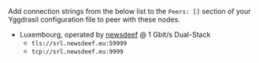 Add connection strings from the below list to the `Peers: []` section of your
Yggdrasil configuration file to peer with these nodes.

* Luxembourg, operated by [newsdeef](https://newsdeef.eu) @ 1 Gbit/s Dual-Stack
  * `tls://srl.newsdeef.eu:59999`
  * `tcp://srl.newsdeef.eu:9999`
